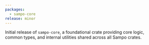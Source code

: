 ```yaml
---
packages:
  - sampo-core
release: minor
---
```


Initial release of `sampo-core`, a foundational crate providing core logic, common types, and internal utilities shared across all Sampo crates.
